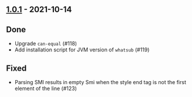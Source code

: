 ## [1.0.1](https://github.com/Kevin-Lee/whatsub/issues?utf8=%E2%9C%93&q=is%3Aissue+is%3Aclosed+milestone%3Amilestone6) - 2021-10-14


## Done
* Upgrade `can-equal` (#118)
* Add installation script for JVM version of `whatsub` (#119)

## Fixed
* Parsing SMI results in empty Smi when the style end tag is not the first element of the line (#123)
